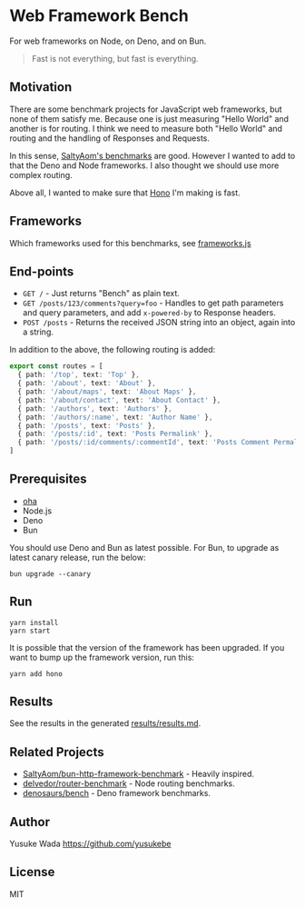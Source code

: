 # Web Framework Bench

For web frameworks on Node, on Deno, and on Bun.

> Fast is not everything, but fast is everything.

## Motivation

There are some benchmark projects for JavaScript web frameworks, but none of them satisfy me.
Because one is just measuring "Hello World" and another is for routing.
I think we need to measure both "Hello World" and routing and the handling of Responses and Requests.

In this sense, [SaltyAom's benchmarks](https://github.com/SaltyAom/bun-http-framework-benchmark) are good.
However I wanted to add to that the Deno and Node frameworks.
I also thought we should use more complex routing.

Above all, I wanted to make sure that [Hono](https://github.com/honojs/hono) I'm making is fast.

## Frameworks

Which frameworks used for this benchmarks, see [frameworks.js](./frameworks.js)

## End-points

* `GET /` - Just returns "Bench" as plain text.
* `GET /posts/123/comments?query=foo` - Handles to get path parameters and query parameters, and add `x-powered-by` to Response headers.
* `POST /posts` - Returns the received JSON string into an object, again into a string.

In addition to the above, the following routing is added:

```ts
export const routes = [
  { path: '/top', text: 'Top' },
  { path: '/about', text: 'About' },
  { path: '/about/maps', text: 'About Maps' },
  { path: '/about/contact', text: 'About Contact' },
  { path: '/authors', text: 'Authors' },
  { path: '/authors/:name', text: 'Author Name' },
  { path: '/posts', text: 'Posts' },
  { path: '/posts/:id', text: 'Posts Permalink' },
  { path: '/posts/:id/comments/:commentId', text: 'Posts Comment Permalink' },
]
```

## Prerequisites

* [oha](https://github.com/hatoo/oha)
* Node.js
* Deno
* Bun

You should use Deno and Bun as latest possible. For Bun, to upgrade as latest canary release, run the below:

```
bun upgrade --canary
```

## Run

```
yarn install
yarn start
```

It is possible that the version of the framework has been upgraded.
If you want to bump up the framework version, run this:

```
yarn add hono
```

## Results

See the results in the generated [results/results.md](./results/results.md).

## Related Projects

* [SaltyAom/bun-http-framework-benchmark](https://github.com/SaltyAom/bun-http-framework-benchmark) - Heavily inspired.
* [delvedor/router-benchmark](https://github.com/delvedor/router-benchmark) - Node routing benchmarks.
* [denosaurs/bench](https://github.com/denosaurs/bench) - Deno framework benchmarks.

## Author

Yusuke Wada <https://github.com/yusukebe>

## License

MIT